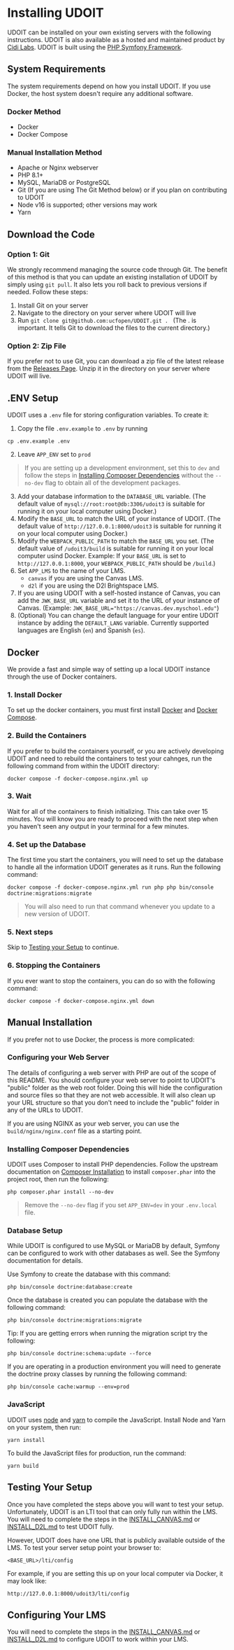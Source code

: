 # Installing UDOIT
UDOIT can be installed on your own existing servers with the following instructions. UDOIT is also available as a hosted and maintained product by [Cidi Labs](https://cidilabs.com). UDOIT is built using the [PHP Symfony Framework](https://symfony.com).

## System Requirements
The system requirements depend on how you install UDOIT.  If you use Docker, the host system doesn't require any additional software.

### Docker Method
* Docker
* Docker Compose

### Manual Installation Method
* Apache or Nginx webserver
* PHP 8.1+
* MySQL, MariaDB or PostgreSQL
* Git (If you are using The Git Method below) or if you plan on contributing to UDOIT
* Node v16 is supported; other versions may work
* Yarn

## Download the Code
### Option 1: Git
We strongly recommend managing the source code through Git. The benefit of this method is that you can update an existing installation of UDOIT by simply using `git pull`. It also lets you roll back to previous versions if needed. Follow these steps:

1. Install Git on your server
2. Navigate to the directory on your server where UDOIT will live
3. Run `git clone git@github.com:ucfopen/UDOIT.git . ` (The . is important. It tells Git to download the files to the current directory.)

### Option 2: Zip File
If you prefer not to use Git, you can download a zip file of the latest release from the [Releases Page](https://github.com/ucfopen/UDOIT/releases).  Unzip it in the directory on your server where UDOIT will live.

## .ENV Setup
UDOIT uses a `.env` file for storing configuration variables. To create it:

1. Copy the file `.env.example` to `.env` by running
```
cp .env.example .env
```
2. Leave `APP_ENV` set to `prod`
> If you are setting up a development environment, set this to `dev` and follow the steps in [Installing Composer Dependencies](#installing-composer-dependencies) without the `--no-dev` flag to obtain all of the development packages.
3. Add your database information to the `DATABASE_URL` variable.  (The default value of `mysql://root:root@db:3306/udoit3` is suitable for running it on your local computer using Docker.)
4. Modify the `BASE_URL` to match the URL of your instance of UDOIT.  (The default value of `http://127.0.0.1:8000/udoit3` is suitable for running it on your local computer using Docker.)
5. Modify the `WEBPACK_PUBLIC_PATH` to match the `BASE_URL` you set.  (The default value of `/udoit3/build` is suitable for running it on your local computer usind Docker.  Example:  If your `BASE_URL` is set to `http://127.0.0.1:8000`, your `WEBPACK_PUBLIC_PATH` should be `/build`.)
6. Set `APP_LMS` to the name of your LMS.
   * `canvas` if you are using the Canvas LMS.
   * `d2l` if you are using the D2l Brightspace LMS.
7. If you are using UDOIT with a self-hosted instance of Canvas, you can add the `JWK_BASE_URL` variable and set it to the URL of your instance of Canvas. (Example: `JWK_BASE_URL="https://canvas.dev.myschool.edu"`)
8. (Optional) You can change the default language for your entire UDOIT instance by adding the `DEFAULT_LANG` variable. Currently supported languages are English (`en`) and Spanish (`es`).

## Docker
We provide a fast and simple way of setting up a local UDOIT instance through the use of Docker containers.

### 1. Install Docker
To set up the docker containers, you must first install [Docker](https://docs.docker.com/get-docker/) and [Docker Compose](https://docs.docker.com/compose/install/).

### 2. Build the Containers
If you prefer to build the containers yourself, or you are actively developing UDOIT and need to rebuild the containers to test your cahnges, run the following command from within the UDOIT directory:

    docker compose -f docker-compose.nginx.yml up

### 3. Wait
Wait for all of the containers to finish initializing.  This can take over 15 minutes.  You will know you are ready to proceed with the next step when you haven't seen any output in your terminal for a few minutes.

### 4. Set up the Database
The first time you start the containers, you will need to set up the database to handle all the information UDOIT generates as it runs.  Run the following command:

    docker compose -f docker-compose.nginx.yml run php php bin/console doctrine:migrations:migrate

> You will also need to run that command whenever you update to a new version of UDOIT.

### 5. Next steps
Skip to [Testing your Setup](#testing-your-setup) to continue.

### 6. Stopping the Containers
If you ever want to stop the containers, you can do so with the following command:

    docker compose -f docker-compose.nginx.yml down



## Manual Installation
If you prefer not to use Docker, the process is more complicated:

### Configuring your Web Server
The details of configuring a web server with PHP are out of the scope of this README. You should configure your web server to point to UDOIT's "public" folder as the web root folder. Doing this will hide the configuration and source files so that they are not web accessible. It will also clean up your URL structure so that you don't need to include the "public" folder in any of the URLs to UDOIT.

If you are using NGINX as your web server, you can use the `build/nginx/nginx.conf` file as a starting point.

### Installing Composer Dependencies
UDOIT uses Composer to install PHP dependencies. Follow the upstream documentation on [Composer Installation](https://getcomposer.org/download/) to install `composer.phar` into the project root, then run the following:

    php composer.phar install --no-dev

> Remove the `--no-dev` flag if you set `APP_ENV=dev` in your `.env.local` file.

### Database Setup
While UDOIT is configured to use MySQL or MariaDB by default, Symfony can be configured to work with other databases as well. See the Symfony documentation for details.

Use Symfony to create the database with this command:

    php bin/console doctrine:database:create

Once the database is created you can populate the database with the following command:

    php bin/console doctrine:migrations:migrate

Tip: If you are getting errors when running the migration script try the following:

    php bin/console doctrine:schema:update --force

If you are operating in a production environment you will need to generate the doctrine proxy classes by running the following command:

    php bin/console cache:warmup --env=prod

### JavaScript
UDOIT uses [node](https://nodejs.org) and [yarn](https://yarnpkg.com/) to compile the JavaScript. Install Node and Yarn on your system, then run:

    yarn install

To build the JavaScript files for production, run the command:

    yarn build

## Testing Your Setup
Once you have completed the steps above you will want to test your setup. Unfortunately, UDOIT is an LTI tool that can only fully run within the LMS. You will need to complete the steps in the [INSTALL_CANVAS.md](INSTALL_CANVAS.md) or [INSTALL_D2L.md](INSTALL_D2L.md) to test UDOIT fully.

However, UDOIT does have one URL that is publicly available outside of the LMS. To test your server setup point your browser to:

    <BASE_URL>/lti/config

For example, if you are setting this up on your local computer via Docker, it may look like:

    http://127.0.0.1:8000/udoit3/lti/config

## Configuring Your LMS
You will need to complete the steps in the [INSTALL_CANVAS.md](INSTALL_CANVAS.md) or [INSTALL_D2L.md](INSTALL_D2L.md) to configure UDOIT to work within your LMS.
